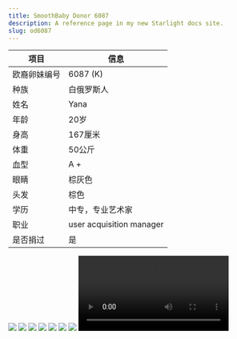 ```yaml
---
title: SmoothBaby Donor 6087
description: A reference page in my new Starlight docs site.
slug: od6087
---
```



| 项目 | 信息 |
| --- | --- |
| 欧裔卵妹编号 | 6087 (K) |
| 种族 | 白俄罗斯人 |
| 姓名 | Yana |
| 年龄 | 20岁 |
| 身高 | 167厘米 |
| 体重 | 50公斤 |
| 血型 | A + |
| 眼睛 | 棕灰色 |
| 头发 | 棕色 |
| 学历 | 中专，专业艺术家 |
| 职业 | user acquisition manager |
| 是否捐过 | 是 |

![](media/6087-1.jpg)
![](media/6087-2.jpg)
![](media/6087-3.jpg)
![](media/6087-4.jpg)
![](media/6087-5.jpg)
![](media/6087-6.jpg)
![](media/6087-7.jpg)
![](media/6087-v_1.mp4)